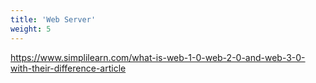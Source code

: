 ```yaml
---
title: 'Web Server'
weight: 5
--- 
```


https://www.simplilearn.com/what-is-web-1-0-web-2-0-and-web-3-0-with-their-difference-article
